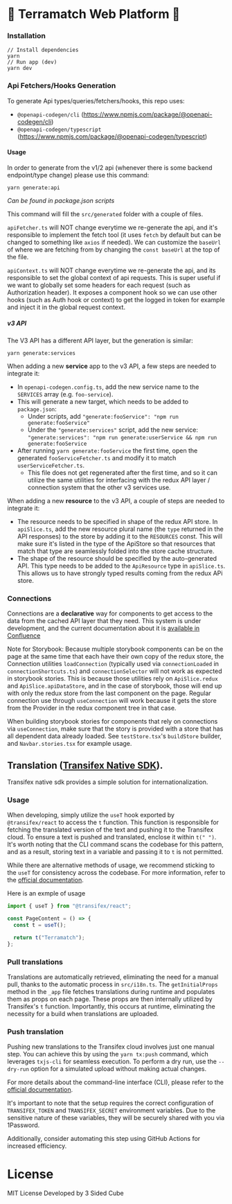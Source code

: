 # 🌲 Terramatch Web Platform 🌲

### Installation

```
// Install dependencies
yarn
// Run app (dev)
yarn dev
```

### Api Fetchers/Hooks Generation

To generate Api types/queries/fetchers/hooks, this repo uses:

- `@openapi-codegen/cli` (https://www.npmjs.com/package/@openapi-codegen/cli)
- `@openapi-codegen/typescript` (https://www.npmjs.com/package/@openapi-codegen/typescript)

#### Usage

In order to generate from the v1/2 api (whenever there is some backend endpoint/type change) please use this command:

```
yarn generate:api
```

_Can be found in package.json scripts_

This command will fill the `src/generated` folder with a couple of files.

`apiFetcher.ts` will NOT change everytime we re-generate the api, and it's responsible to implement the fetch tool (it uses `fetch` by default but can be changed to something like `axios` if needed).
We can customize the `baseUrl` of where we are fetching from by changing the `const baseUrl` at the top of the file.

`apiContext.ts` will NOT change everytime we re-generate the api, and its responsible to set the global context of api requests.
This is super useful if we want to globally set some headers for each request (such as Authorization header).
It exposes a component hook so we can use other hooks (such as Auth hook or context) to get the logged in token for example and inject it in the global request context.

##### v3 API
The V3 API has a different API layer, but the generation is similar: 
```
yarn generate:services
```

When adding a new **service** app to the v3 API, a few steps are needed to integrate it:
* In `openapi-codegen.config.ts`, add the new service name to the `SERVICES` array (e.g. `foo-service`). 
* This will generate a new target, which needs to be added to `package.json`:
  * Under scripts, add `"generate:fooService": "npm run generate:fooService"`
  * Under the `"generate:services"` script, add the new service: `"generate:services": "npm run generate:userService && npm run generate:fooService`
* After running `yarn generate:fooService` the first time, open the generated `fooServiceFetcher.ts` and 
  modify it to match `userServiceFetcher.ts`. 
  * This file does not get regenerated after the first time, and so it can utilize the same utilities 
    for interfacing with the redux API layer / connection system that the other v3 services use.

When adding a new **resource** to the v3 API, a couple of steps are needed to integrate it:
* The resource needs to be specified in shape of the redux API store. In `apiSlice.ts`, add the new 
  resource plural name (the `type` returned in the API responses) to the store by adding it to the 
  `RESOURCES` const. This will make sure it's listed in the type of the ApiStore so that resources that match that type are seamlessly folded into the store cache structure.
* The shape of the resource should be specified by the auto-generated API. This type needs to be 
  added to the `ApiResource` type in `apiSlice.ts`. This allows us to have strongly typed results
  coming from the redux APi store.

### Connections
Connections are a **declarative** way for components to get access to the data from the cached API
layer that they need. This system is under development, and the current documentation about it is 
[available in Confluence](https://gfw.atlassian.net/wiki/spaces/TerraMatch/pages/1423147024/Connections)

Note for Storybook: Because multiple storybook components can be on the page at the same time that each
have their own copy of the redux store, the Connection utilities `loadConnection` (typically used 
via `connectionLoaded` in `connectionShortcuts.ts`) and `connectionSelector` will not work as expected
in storybook stories. This is because those utilities rely on `ApiSlice.redux` and `ApiSlice.apiDataStore`, 
and in the case of storybook, those will end up with only the redux store from the last component on the
page. Regular connection use through `useConnection` will work because it gets the store from the 
Provider in the redux component tree in that case. 

When building storybook stories for components that rely on connections via `useConnection`, make sure
that the story is provided with a store that has all dependent data already loaded. See `testStore.tsx`'s
`buildStore` builder, and `Navbar.stories.tsx` for example usage.

## Translation ([Transifex Native SDK](https://developers.transifex.com/docs/native)).

Transifex native sdk provides a simple solution for internationalization.

### Usage

When developing, simply utilize the `useT` hook exported by `@transifex/react` to access the `t` function. This function is responsible for fetching the translated version of the text and pushing it to the Transifex cloud. To ensure a text is pushed and translated, enclose it within `t(" ")`. It's worth noting that the CLI command scans the codebase for this pattern, and as a result, storing text in a variable and passing it to `t` is not permitted.

While there are alternative methods of usage, we recommend sticking to the `useT` for consistency across the codebase. For more information, refer to the [official documentation](https://developers.transifex.com/docs/native).

Here is an exmple of usage

```jsx
import { useT } from "@transifex/react";

const PageContent = () => {
  const t = useT();

  return t("Terramatch");
};
```

### Pull translations

Translations are automatically retrieved, eliminating the need for a manual pull, thanks to the automatic process in `src/i18n.ts`. The `getInitialProps` method in the `_app` file fetches translations during runtime and populates them as props on each page. These props are then internally utilized by Transifex's `t` function. Importantly, this occurs at runtime, eliminating the necessity for a build when translations are uploaded.

### Push translation

Pushing new translations to the Transifex cloud involves just one manual step. You can achieve this by using the `yarn tx:push` command, which leverages `txjs-cli` for seamless execution. To perform a dry run, use the `--dry-run` option for a simulated upload without making actual changes.

For more details about the command-line interface (CLI), please refer to the [official documentation](https://developers.transifex.com/docs/cli).

It's important to note that the setup requires the correct configuration of `TRANSIFEX_TOKEN` and `TRANSIFEX_SECRET` environment variables. Due to the sensitive nature of these variables, they will be securely shared with you via 1Password.

Additionally, consider automating this step using GitHub Actions for increased efficiency.

# License

MIT License
Developed by 3 Sided Cube
